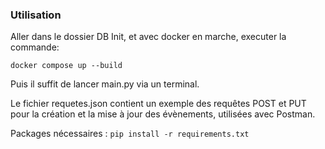### Utilisation

Aller dans le dossier DB Init, et avec docker en marche, executer la commande:

`docker compose up --build`

Puis il suffit de lancer main.py via un terminal.

Le fichier requetes.json contient un exemple des requêtes POST et PUT pour la création et la mise à jour des évènements, utilisées avec Postman.

Packages nécessaires : `pip install -r requirements.txt`
